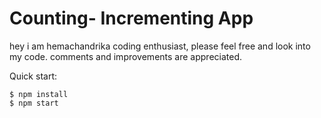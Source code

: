 # Counting- Incrementing App

hey i am hemachandrika coding enthusiast, please feel free and look into my code. comments and improvements are appreciated.

Quick start:

```
$ npm install
$ npm start
````
